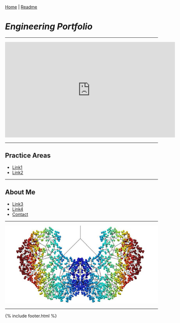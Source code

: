 [Home](index.md) | [Readme](README.md)

# <i>Engineering Portfolio</i>

---

<iframe width="560" height="315" src="https://www.youtube.com/watch?v=MkRSmynqonM" frameborder="0" allow="autoplay; encrypted-media" allowfullscreen></iframe>
  
---

## Practice Areas
- [ Link1 ](#link1)<br>
- [ Link2 ](#link2)<br>

---

## About Me
- [ Link3 ](#link3)<br>
- [ Link4 ](#link4)<br>
- [ Contact ](#contact)<br>

---

![ Link ](images/logo.png)

---

{% include footer.html %}
